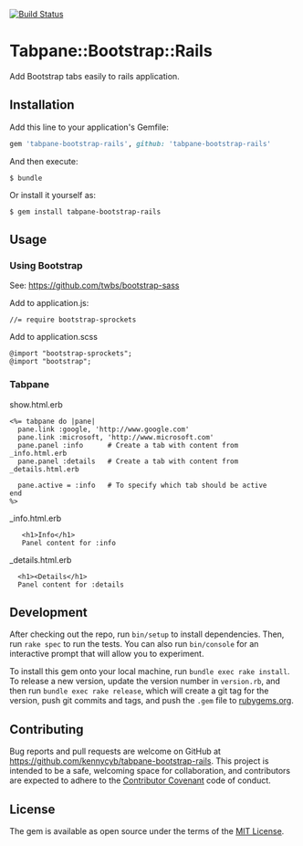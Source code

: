 [![Build Status](https://travis-ci.org/kennycyb/tabpane-bootstrap-rails.svg?branch=master)](https://travis-ci.org/kennycyb/tabpane-bootstrap-rails)

# Tabpane::Bootstrap::Rails

Add Bootstrap tabs easily to rails application.

## Installation

Add this line to your application's Gemfile:

```ruby
gem 'tabpane-bootstrap-rails', github: 'tabpane-bootstrap-rails'
```

And then execute:

    $ bundle

Or install it yourself as:

    $ gem install tabpane-bootstrap-rails

## Usage

### Using Bootstrap

See: https://github.com/twbs/bootstrap-sass


Add to application.js:
```
//= require bootstrap-sprockets
```

Add to application.scss
```
@import "bootstrap-sprockets";
@import "bootstrap";
```

### Tabpane

show.html.erb
```
<%= tabpane do |pane|
  pane.link :google, 'http://www.google.com'
  pane.link :microsoft, 'http://www.microsoft.com'
  pane.panel :info      # Create a tab with content from _info.html.erb
  pane.panel :details   # Create a tab with content from _details.html.erb
  
  pane.active = :info   # To specify which tab should be active
end
%>
```

_info.html.erb
```
   <h1>Info</h1>
   Panel content for :info
```

_details.html.erb
```
  <h1><Details</h1>
  Panel content for :details
```

## Development

After checking out the repo, run `bin/setup` to install dependencies. Then, run `rake spec` to run the tests. You can also run `bin/console` for an interactive prompt that will allow you to experiment.

To install this gem onto your local machine, run `bundle exec rake install`. To release a new version, update the version number in `version.rb`, and then run `bundle exec rake release`, which will create a git tag for the version, push git commits and tags, and push the `.gem` file to [rubygems.org](https://rubygems.org).

## Contributing

Bug reports and pull requests are welcome on GitHub at https://github.com/kennycyb/tabpane-bootstrap-rails. This project is intended to be a safe, welcoming space for collaboration, and contributors are expected to adhere to the [Contributor Covenant](contributor-covenant.org) code of conduct.


## License

The gem is available as open source under the terms of the [MIT License](http://opensource.org/licenses/MIT).

